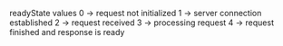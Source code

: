 readyState values
0 -> request not initialized
1 -> server connection established
2 -> request received
3 -> processing request
4 -> request finished and response is ready